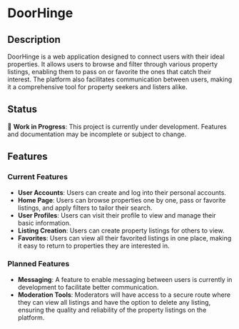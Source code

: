 # DoorHinge

## Description

DoorHinge is a web application designed to connect users with their ideal properties. It allows
users to browse and filter through various property listings, enabling them to pass on or 
favorite the ones that catch their interest. The platform also facilitates communication between
users, making it a comprehensive tool for property seekers and listers alike.

## Status

🚧 **Work in Progress**: This project is currently under development. Features and documentation may be incomplete or subject to change.

## Features

### Current Features

- **User Accounts**: Users can create and log into their personal accounts.
- **Home Page**: Users can browse properties one by one, pass or favorite listings, and apply filters to tailor their search.
- **User Profiles**: Users can visit their profile to view and manage their basic information.
- **Listing Creation**: Users can create property listings for others to view.
- **Favorites**: Users can view all their favorited listings in one place, making it easy to return to properties they are interested in.

### Planned Features

- **Messaging**: A feature to enable messaging between users is currently in development to facilitate better communication.
- **Moderation Tools**: Moderators will have access to a secure route where they can view all listings and have the option to delete any listing, ensuring the quality and reliability of the property listings on the platform.
